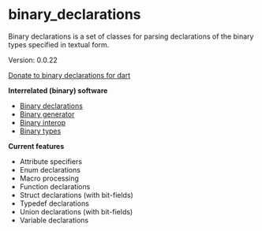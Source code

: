 binary_declarations
=====

Binary declarations is a set of classes for parsing declarations of the binary types specified in textual form.

Version: 0.0.22

[Donate to binary declarations for dart](https://www.paypal.com/cgi-bin/webscr?cmd=_donations&business=binary.dart@gmail.com&item_name=binary.declarations.for.dart&currency_code=USD)

**Interrelated (binary) software**

- [Binary declarations](https://pub.dartlang.org/packages/binary_declarations)
- [Binary generator](https://pub.dartlang.org/packages/binary_generator)
- [Binary interop](https://pub.dartlang.org/packages/binary_interop)
- [Binary types](https://pub.dartlang.org/packages/binary_types)

**Current features**

- Attribute specifiers
- Enum declarations
- Macro processing
- Function declarations
- Struct declarations (with bit-fields)
- Typedef declarations
- Union declarations (with bit-fields)
- Variable declarations


